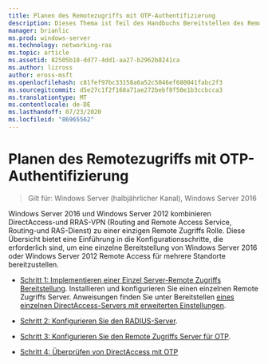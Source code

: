 ```yaml
---
title: Planen des Remotezugriffs mit OTP-Authentifizierung
description: Dieses Thema ist Teil des Handbuchs Bereitstellen des Remote Zugriffs mit OTP-Authentifizierung in Windows Server 2016.
manager: brianlic
ms.prod: windows-server
ms.technology: networking-ras
ms.topic: article
ms.assetid: 82505b18-dd77-4dd1-aa27-b2962b8241ca
ms.author: lizross
author: eross-msft
ms.openlocfilehash: c81fef97bc33158a6a52c5046ef680041fabc2f3
ms.sourcegitcommit: d5e27c1f2f168a71ae272bebf8f50e1b3ccbcca3
ms.translationtype: MT
ms.contentlocale: de-DE
ms.lasthandoff: 07/23/2020
ms.locfileid: "86965562"
---
```

# <a name="configure-remote-access-with-otp-authentication"></a>Planen des Remotezugriffs mit OTP-Authentifizierung

>Gilt für: Windows Server (halbjährlicher Kanal), Windows Server 2016

 Windows Server 2016 und Windows Server 2012 kombinieren DirectAccess-und RRAS-VPN (Routing and Remote Access Service, Routing-und RAS-Dienst) zu einer einzigen Remote Zugriffs Rolle. Diese Übersicht bietet eine Einführung in die Konfigurationsschritte, die erforderlich sind, um eine einzelne Bereitstellung von Windows Server 2016 oder Windows Server 2012 Remote Access für mehrere Standorte bereitzustellen.  


- [Schritt 1: Implementieren einer Einzel Server-Remote Zugriffs Bereitstellung](../../multisite/configure/Step-1-Implement-a-Single-Server-Remote-Access-Deployment.md). Installieren und konfigurieren Sie einen einzelnen Remote Zugriffs Server. Anweisungen finden Sie unter Bereitstellen [eines einzelnen DirectAccess-Servers mit erweiterten Einstellungen](../../../directaccess/single-server-advanced/deploy-a-single-directaccess-server-with-advanced-settings.md).

- [Schritt 2: Konfigurieren Sie den RADIUS-Server](Step-2-Configure-the-RADIUS-Server.md).

- [Schritt 3: Konfigurieren Sie den Remote Zugriffs Server für OTP](Step-3-Configure-the-Remote-Access-Server-for-OTP.md).

- [Schritt 4: Überprüfen von DirectAccess mit OTP](Step-4-Verify-DirectAccess-with-OTP.md)
  
